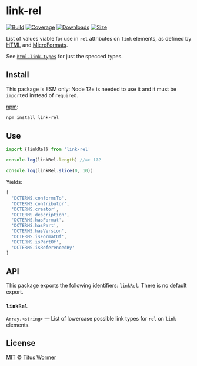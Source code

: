 # link-rel

[![Build][build-badge]][build]
[![Coverage][coverage-badge]][coverage]
[![Downloads][downloads-badge]][downloads]
[![Size][size-badge]][size]

List of values viable for use in `rel` attributes on `link` elements, as defined
by [HTML][spec] and [MicroFormats][extensions].

See [`html-link-types`][html-link-types] for just the specced types.

## Install

This package is ESM only: Node 12+ is needed to use it and it must be `import`ed
instead of `require`d.

[npm][]:

```sh
npm install link-rel
```

## Use

```js
import {linkRel} from 'link-rel'

console.log(linkRel.length) //=> 112

console.log(linkRel.slice(0, 10))
```

Yields:

```js
[
  'DCTERMS.conformsTo',
  'DCTERMS.contributor',
  'DCTERMS.creator',
  'DCTERMS.description',
  'DCTERMS.hasFormat',
  'DCTERMS.hasPart',
  'DCTERMS.hasVersion',
  'DCTERMS.isFormatOf',
  'DCTERMS.isPartOf',
  'DCTERMS.isReferencedBy'
]
```

## API

This package exports the following identifiers: `linkRel`.
There is no default export.

### `linkRel`

`Array.<string>` — List of lowercase possible link types for `rel` on `link`
elements.

## License

[MIT][license] © [Titus Wormer][author]

<!-- Definition -->

[build-badge]: https://github.com/wooorm/link-rel/workflows/main/badge.svg

[build]: https://github.com/wooorm/link-rel/actions

[coverage-badge]: https://img.shields.io/codecov/c/github/wooorm/link-rel.svg

[coverage]: https://codecov.io/github/wooorm/link-rel

[downloads-badge]: https://img.shields.io/npm/dm/link-rel.svg

[downloads]: https://www.npmjs.com/package/link-rel

[size-badge]: https://img.shields.io/bundlephobia/minzip/link-rel.svg

[size]: https://bundlephobia.com/result?p=link-rel

[npm]: https://docs.npmjs.com/cli/install

[license]: license

[author]: https://wooorm.com

[spec]: https://html.spec.whatwg.org/#linkTypes

[extensions]: http://microformats.org/wiki/existing-rel-values#HTML5_link_type_extensions

[html-link-types]: https://github.com/wooorm/html-link-types
